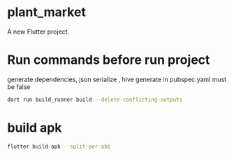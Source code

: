# plant_market

A new Flutter project.

# Run commands before run project

generate dependencies, json serialize , hive
generate in pubspec.yaml must be false

```bash
dart run build_runner build --delete-conflicting-outputs
```

# build apk

```bash
flutter build apk --split-per-abi
```
